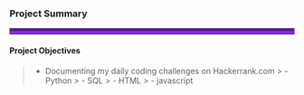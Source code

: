 ### Project Summary
<hr style="border-top: 10px groove blueviolet; margin-top: 1px; margin-bottom: 1px"></hr>

#### Project Objectives
> - Documenting my daily coding challenges on Hackerrank.com
    > - Python
    > - SQL
    > - HTML
    > - javascript